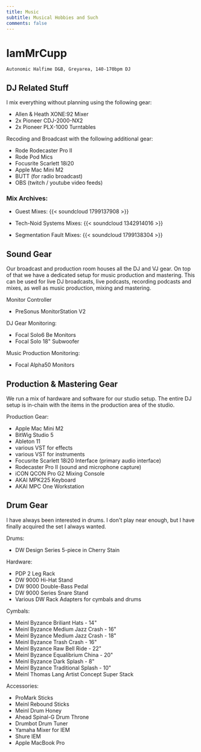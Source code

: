 ```yaml
---
title: Music
subtitle: Musical Hobbies and Such
comments: false
---
```


# IamMrCupp
    Autonomic Halfime D&B, Greyarea, 140-170bpm DJ

## DJ Related Stuff
I mix everything without planning using the following gear:
- Allen & Heath XONE:92 Mixer
- 2x Pioneer CDJ-2000-NX2 
- 2x Pioneer PLX-1000 Turntables

Recoding and Broadcast with the following additional gear:
- Rode Rodecaster Pro II
- Rode Pod Mics
- Focusrite Scarlett 18i20
- Apple Mac Mini M2
- BUTT (for radio broadcast)
- OBS (twitch / youtube video feeds)

### Mix Archives:

- Guest Mixes:
    {{< soundcloud 1799137908 >}}

- Tech-Noid Systems Mixes:
    {{< soundcloud 1342914016 >}}

- Segmentation Fault Mixes:
    {{< soundcloud 1799138304 >}}


## Sound Gear
Our broadcast and production room houses all the DJ and VJ gear. On top of that we have a dedicated setup for music production and mastering. This can be used for live DJ broadcasts, live podcasts, recording podcasts and mixes, as well as music production, mixing and mastering.

Monitor Controller
- PreSonus MonitorStation V2

DJ Gear Monitoring:
- Focal Solo6 Be Monitors
- Focal Solo 18" Subwoofer

Music Production Monitoring:
- Focal Alpha50 Monitors

## Production & Mastering Gear
We run a mix of hardware and software for our studio setup. The entire DJ setup is in-chain with the items in the production area of the studio.

Production Gear:
- Apple Mac Mini M2
- BitWig Studio 5
- Ableton 11
- various VST for effects
- various VST for instruments
- Focusrite Scarlett 18i20 Interface (primary audio interface)
- Rodecaster Pro II (sound and microphone capture)
- iCON QCON Pro G2 Mixing Console
- AKAI MPK225 Keyboard
- AKAI MPC One Workstation

## Drum Gear
I have always been interested in drums. 
I don't play near enough, but I have finally acquired the set I always wanted.

Drums:
- DW Design Series 5-piece in Cherry Stain

Hardware:
- PDP 2 Leg Rack
- DW 9000 Hi-Hat Stand
- DW 9000 Double-Bass Pedal
- DW 9000 Series Snare Stand
- Various DW Rack Adapters for cymbals and drums
  
Cymbals:
- Meinl Byzance Briliant Hats - 14"
- Meinl Byzance Medium Jazz Crash - 16"
- Meinl Byzance Medium Jazz Crash - 18"
- Meinl Byzance Trash Crash - 16"
- Meinl Byzance Raw Bell Ride - 22"
- Meinl Byzance Equalibrium China - 20"
- Meinl Byzance Dark Splash - 8"
- Meinl Byzance Traditional Splash - 10"
- Meinl Thomas Lang Artist Concept Super Stack 

Accessories:
- ProMark Sticks
- Meinl Rebound Sticks
- Meinl Drum Honey
- Ahead Spinal-G Drum Throne
- Drumbot Drum Tuner
- Yamaha Mixer for IEM
- Shure IEM
- Apple MacBook Pro